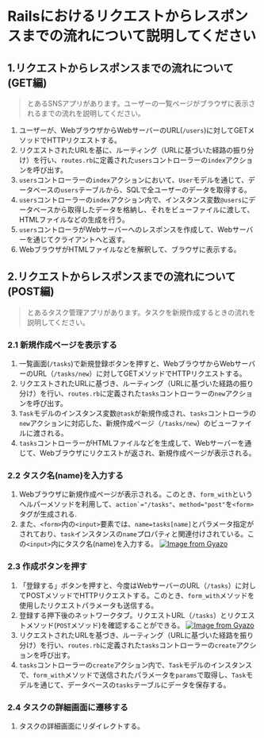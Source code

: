 # Railsにおけるリクエストからレスポンスまでの流れについて説明してください

## 1.リクエストからレスポンスまでの流れについて(GET編)
> とあるSNSアプリがあります。ユーザーの一覧ページがブラウザに表示されるまでの流れを説明してください。
1. ユーザーが、WebブラウザからWebサーバーのURL(```/users```)に対してGETメソッドでHTTPリクエストする。
1. リクエストされたURLを基に、ルーティング（URLに基づいた経路の振り分け）を行い、```routes.rb```に定義された```users```コントローラーの```index```アクションを呼び出す。
1. ```users```コントローラーの```index```アクションにおいて、```User```モデルを通じて、データベースの```users```テーブルから、SQLで全ユーザーのデータを取得する。
1. ```users```コントローラーの```index```アクション内で、インスタンス変数```@users```にデータベースから取得したデータを格納し、それをビューファイルに渡して、HTMLファイルなどの生成を行う。
1. ```users```コントローラがWebサーバーへのレスポンスを作成して、Webサーバーを通じてクライアントへと返す。
1. WebブラウザがHTMLファイルなどを解釈して、ブラウザに表示する。

## 2.リクエストからレスポンスまでの流れについて(POST編)
> とあるタスク管理アプリがあります。タスクを新規作成するときの流れを説明してください。
### 2.1 新規作成ページを表示する
1. 一覧画面(```/tasks```)で新規登録ボタンを押すと、WebブラウザからWebサーバーのURL（```/tasks/new```）に対してGETメソッドでHTTPリクエストする。
1. リクエストされたURLに基づき、ルーティング（URLに基づいた経路の振り分け）を行い、```routes.rb```に定義された```tasks```コントローラーの```new```アクションを呼び出す。
1. ```Task```モデルのインスタンス変数```@task```が新規作成され、```tasks```コントローラの```new```アクションに対応した、新規作成ページ（```/tasks/new```）のビューファイルに渡される。
1. ```tasks```コントローラーがHTMLファイルなどを生成して、Webサーバーを通じて、Webブラウザにリクエストが返され、新規作成ページが表示される。
### 2.2 タスク名(name)を入力する
1. Webブラウザに新規作成ページが表示される。このとき、```form_with```というヘルパーメソッドを利用して、```action`="/tasks"```、```method="post"```を```<form>```タグが生成される.
1. また、```<form>```内の```<input>```要素では、```name=tasks[name]```とパラメータ指定がされており、```task```インスタンスの```name```プロパティと関連付けされている。この```<input>```内にタスク名(name)を入力する。
[![Image from Gyazo](https://i.gyazo.com/61b29a212a35d57d17476f2b74cd11b6.png)](https://gyazo.com/61b29a212a35d57d17476f2b74cd11b6)
### 2.3 作成ボタンを押す
1. 「登録する」ボタンを押すと、今度はWebサーバーのURL（```/tasks```）に対してPOSTメソッドでHTTPリクエストする。このとき、```form_with```メソッドを使用したリクエストパラメータも送信する。
1. 登録する押下後のネットワークタブ。リクエストURL（```/tasks```）とリクエストメソッド(```POST```メソッド)を確認することができる。
[![Image from Gyazo](https://i.gyazo.com/6db9cdab893a4d96298ab38a1c276cae.png)](https://gyazo.com/6db9cdab893a4d96298ab38a1c276cae)
1. リクエストされたURLを基づき、ルーティング（URLに基づいた経路を振り分け）を行い、```routes.rb```に定義された```tasks```コントローラーの```create```アクションを呼び出す。
1. ```tasks```コントローラーの```create```アクション内で、```Task```モデルのインスタンスで、```form_with```メソッドで送信されたパラメータを```params```で取得し、```Task```モデルを通じて、データベースの```tasks```テーブルにデータを保存する。
### 2.4 タスクの詳細画面に遷移する
1. タスクの詳細画面にリダイレクトする。
